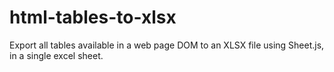# html-tables-to-xlsx
Export all tables available in a web page DOM to an XLSX file using Sheet.js, in a single excel sheet.
